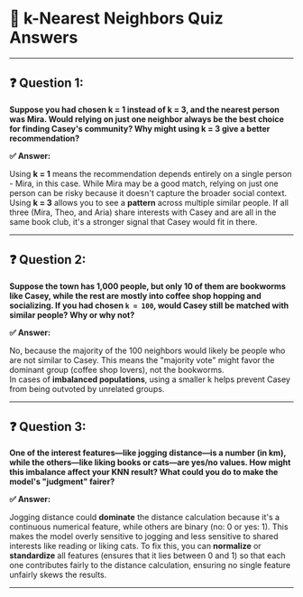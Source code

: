 # 🧠 k-Nearest Neighbors Quiz Answers

---

## ❓ Question 1:
**Suppose you had chosen k = 1 instead of k = 3, and the nearest person was Mira. Would relying on just one neighbor always be the best choice for finding Casey's community? Why might using k = 3 give a better recommendation?**

**✅ Answer:**

Using **k = 1** means the recommendation depends entirely on a single person - Mira, in this case. While Mira may be a good match, relying on just one person can be risky because it doesn't capture the broader social context.  
Using **k = 3** allows you to see a **pattern** across multiple similar people. If all three (Mira, Theo, and Aria) share interests with Casey and are all in the same book club, it's a stronger signal that Casey would fit in there.

---

## ❓ Question 2:
**Suppose the town has 1,000 people, but only 10 of them are bookworms like Casey, while the rest are mostly into coffee shop hopping and socializing. If you had chosen `k = 100`, would Casey still be matched with similar people? Why or why not?**

**✅ Answer:**

No, because the majority of the 100 neighbors would likely be people who are not similar to Casey. This means the "majority vote" might favor the dominant group (coffee shop lovers), not the bookworms.  
In cases of **imbalanced populations**, using a smaller k helps prevent Casey from being outvoted by unrelated groups.

---

## ❓ Question 3:
**One of the interest features—like jogging distance—is a number (in km), while the others—like liking books or cats—are yes/no values. How might this imbalance affect your KNN result? What could you do to make the model's "judgment" fairer?**

**✅ Answer:**

Jogging distance could **dominate** the distance calculation because it's a continuous numerical feature, while others are binary (no: 0 or yes: 1). This makes the model overly sensitive to jogging and less sensitive to shared interests like reading or liking cats. 
To fix this, you can **normalize** or **standardize** all features (ensures that it lies between 0 and 1) so that each one contributes fairly to the distance calculation, ensuring no single feature unfairly skews the results.

---
